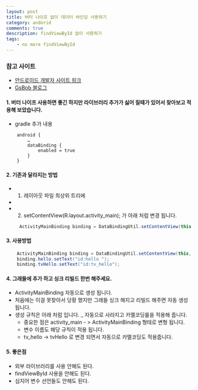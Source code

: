 ```yaml
---
layout: post
title: 버터 나이프 없이 데이터 바인딩 사용하기
category: andorid
comments: true
description: findViewById 없이 사용하기
tags:
    - no more findViewById
---
```




### 참고 사이트 
 - [안드로이드 개발자 사이트 링크](https://developer.android.com/topic/libraries/data-binding/index.html#studio_support)
 - [GsBob 블로그](http://gogorchg.tistory.com/entry/Android-DataBinding-findViewById-이제-안녕)


#### 1. 버터 나이프 사용하면 좋긴 하지만 라이브러리 추가가 싫어 질때가 있어서 찾아보고 적용해 보았습니다.
 - gradle 추가 내용

```grldle
    android {
        …
        dataBinding {
            enabled = true
        }
    }
```
 
#### 2. 기존과 달라지는 방법
 - 1. 레이아웃 파일 최상위 트리에 
  - <script src="https://gist.github.com/pyeongho/90ec3c115ae62ecc49f398f40b55e8d6.js"></script>
 
 - 2. setContentView(R.layout.activity_main); 가 아래 처럼 변경 됩니다.
 
```java
     ActivityMainBinding binding = DataBindingUtil.setContentView(this, R.layout.activity_main);
```

#### 3. 사용방법

```java
    ActivityMainBinding binding = DataBindingUtil.setContentView(this, R.layout.activity_main);
    binding.hello.setText("id:hello ");
    binding.tvHello.setText("id:tv_hello");
``` 

#### 4. 그래들에 추가 하고 싱크 리빌드 한번 해주세요.
 - ActivityMainBinding 자동으로 생성 됩니다. 
 - 처음에는 이걸 못찾아서 당황 했지만 그래들 싱크 해지고 리빌드 해주면 자동 생성 됩니다.
 - 생성 규칙은 아래 처럼 입니다. _ 자동으로 사라지고 카멜코딩룰을 적용해 줍니다.
   - 중요한 점은  activity_main - > ActivityMainBinding 형태로 변형 됩니다.
   - 변수 이름도 해당 규칙이 적용 됩니다. 
   - tv_hello -> tvHello 로 변경 되면서 자동으로 카멜코딩도 적용줍니다.

#### 5. 좋은점
  - 외부 라이브러리를 사용 안해도 된다.
  - findViewById 사용을 안해도 된다.
  - 심지어 변수 선언들도 안해도 된다.
